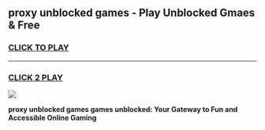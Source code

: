
## proxy unblocked games - Play Unblocked Gmaes & Free
<h3>
<a href="https://news.freeplayer.one?title=proxy_unblocked_games&ref=23F">CLICK TO PLAY</a></h3>
<hr>

<h3>
<a href="https://news.freeplayer.one?title=proxy_unblocked_games&ref=23F">CLICK 2 PLAY</a>
  
</h3>

<a href="https://news.freeplayer.one?title=proxy_unblocked_games&ref=23F/"><img src="https://clearcache.store/games.png"></a>


**proxy unblocked games games unblocked: Your Gateway to Fun and Accessible Online Gaming**
